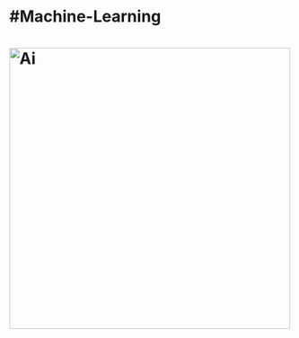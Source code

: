 <h1 aligin=center>#Machine-Learning<h1>
<img src="https://miro.medium.com/max/1400/1*c_fiB-YgbnMl6nntYGBMHQ.jpeg" alt="Ai" width=500px styke="border-radius: 10px">
